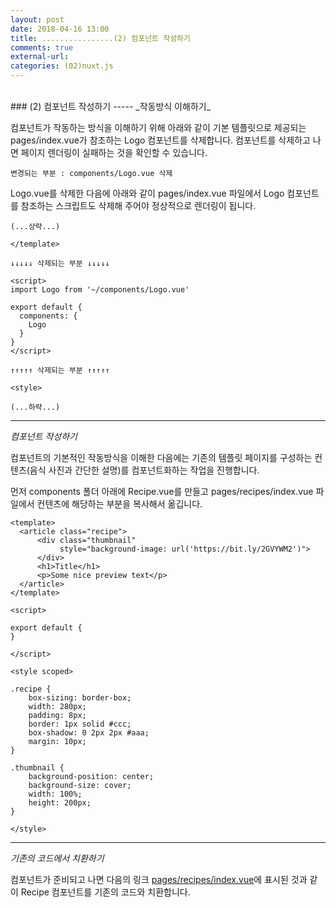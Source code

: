 ```yaml
---
layout: post
date: 2018-04-16 13:00 
title: ................(2) 컴포넌트 작성하기
comments: true
external-url:
categories: (02)nuxt.js
---
```


<br/>
### (2) 컴포넌트 작성하기
-----
_작동방식 이해하기_
<br/>

컴포넌트가 작동하는 방식을 이해하기 위해 아래와 같이 기본 템플릿으로 제공되는 pages/index.vue가 참조하는 Logo 컴포넌트를 삭제합니다. 컴포넌트를 삭제하고 나면 페이지 렌더링이 실패하는 것을 확인할 수 있습니다. 

```
변경되는 부분 : components/Logo.vue 삭제
```

Logo.vue를 삭제한 다음에 아래와 같이 pages/index.vue 파일에서 Logo 컴포넌트를 참조하는 스크립트도 삭제해 주어야 정상적으로 렌더링이 됩니다.

```
(...상략...)

</template>

↓↓↓↓↓ 삭제되는 부분 ↓↓↓↓↓

<script>
import Logo from '~/components/Logo.vue'
	
export default {	
  components: {	
    Logo	
  }	
}
</script> 	 

↑↑↑↑↑ 삭제되는 부분 ↑↑↑↑↑

<style>

(...하략...)

```

-----

_컴포넌트 작성하기_

컴포넌트의 기본적인 작동방식을 이해한 다음에는 기존의 템플릿 페이지를 구성하는 컨텐츠(음식 사진과 간단한 설명)를 컴포넌트화하는 작업을 진행합니다.

먼저 components 폴더 아래에 Recipe.vue를 만들고 pages/recipes/index.vue 파일에서 컨텐츠에 해당하는 부분을 복사해서 옮깁니다.

```
<template>
  <article class="recipe">
      <div class="thumbnail" 
           style="background-image: url('https://bit.ly/2GVYWM2')">
      </div>
      <h1>Title</h1>
      <p>Some nice preview text</p>
  </article>
</template>

<script>

export default {
}

</script>

<style scoped>

.recipe {
    box-sizing: border-box;
    width: 280px;
    padding: 8px;
    border: 1px solid #ccc;
    box-shadow: 0 2px 2px #aaa;
    margin: 10px;
}

.thumbnail {
    background-position: center;
    background-size: cover;
    width: 100%;
    height: 200px;
}

</style>

```

-----

_기존의 코드에서 치환하기_


컴포넌트가 준비되고 나면 다음의 링크 [pages/recipes/index.vue](https://github.com/lunxiang0711/nuxt-recipes/commit/fcacf00c462ddad85fc9aca6abfaccdb1a148cf2)에 표시된 것과 같이 Recipe 컴포넌트를 기존의 코드와 치환합니다.
